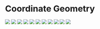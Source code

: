 # Coordinate Geometry
![](img/coordinate/MAT%20102%20COORDINATE%20GEOMETRY%20(1).jpg)
![](img/coordinate/MAT%20102%20COORDINATE%20GEOMETRY%20(2).jpg)
![](img/coordinate/MAT%20102%20COORDINATE%20GEOMETRY%20(3).jpg)
![](img/coordinate/MAT%20102%20COORDINATE%20GEOMETRY%20(4).jpg)
![](img/coordinate/MAT%20102%20COORDINATE%20GEOMETRY%20(5).jpg)
![](img/coordinate/MAT%20102%20COORDINATE%20GEOMETRY%20(6).jpg)
![](img/coordinate/MAT%20102%20COORDINATE%20GEOMETRY%20(7).jpg)
![](img/coordinate/MAT%20102%20COORDINATE%20GEOMETRY%20(8).jpg)
![](img/coordinate/MAT%20102%20COORDINATE%20GEOMETRY%20(9).jpg)
![](img/coordinate/MAT%20102%20COORDINATE%20GEOMETRY%20(10).jpg)
![](img/coordinate/MAT%20102%20COORDINATE%20GEOMETRY%20(11).jpg)